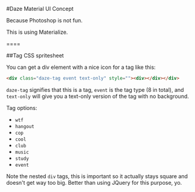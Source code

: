 #Daze Material UI Concept

Because Photoshop is not fun. 

This is using Materialize.

====

##Tag CSS spritesheet

You can get a div element with a nice icon for a tag like this:

```html
<div class="daze-tag event text-only" style=""><div></div></div>
```

`daze-tag` signifies that this is a tag, `event` is the tag type (8 in total), and `text-only` will give you a text-only version of the tag with no background.

Tag options:

* `wtf`
* `hangout`
* `cop`
* `cool`
* `club`
* `music`
* `study`
* `event`

Note the nested `div` tags, this is important so it actually stays square and doesn't get way too big. Better than using JQuery for this purpose, yo.
